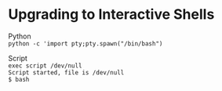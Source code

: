 # Upgrading to Interactive Shells

Python  
`python -c 'import pty;pty.spawn("/bin/bash")`  

Script  
`exec script /dev/null`      
`Script started, file is /dev/null`    
`$ bash`
